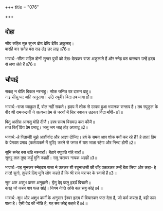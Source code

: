 +++
title = "076"

+++
## दोहा
सीय सहित सुत सुभग दोउ देखि देखि अकुलाइ।  
बारहिं बार सनेह बस राउ लेइ उर लाइ॥76॥  

भावार्थ:-सीता सहित दोनों सुन्दर पुत्रों को देख-देखकर राजा अकुलाते हैं और स्नेह वश बारम्बार उन्हें हृदय से लगा लेते हैं॥76॥  




## चौपाई
सकइ न बोलि बिकल नरनाहू। सोक जनित उर दारुन दाहू॥  
नाइ सीसु पद अति अनुरागा। उठि रघुबीर बिदा तब मागा॥1॥  

भावार्थ:-राजा व्याकुल हैं, बोल नहीं सकते। हृदय में शोक से उत्पन्न हुआ भयानक सन्ताप है। तब रघुकुल के वीर श्री रामचन्द्रजी ने अत्यन्त प्रेम से चरणों में सिर नवाकर उठकर विदा माँगी-॥1॥  

पितु असीस आयसु मोहि दीजै। हरष समय बिसमउ कत कीजै॥  
तात किएँ प्रिय प्रेम प्रमादू। जसु जग जाइ होइ अपबादू॥2॥  

भावार्थ:-हे पिताजी! मुझे आशीर्वाद और आज्ञा दीजिए। हर्ष के समय आप शोक क्यों कर रहे हैं? हे तात! प्रिय के प्रेमवश प्रमाद (कर्तव्यकर्म में त्रुटि) करने से जगत में यश जाता रहेगा और निन्दा होगी॥2॥  

सुनि सनेह बस उठि नरनाहाँ। बैठारे रघुपति गहि बाहाँ॥  
सुनहु तात तुम्ह कहुँ मुनि कहहीं। रामु चराचर नायक अहहीं॥3॥  

भावार्थ:-यह सुनकर स्नेहवश राजा ने उठकर श्री रघुनाथजी की बाँह पकडकर उन्हें बैठा लिया और कहा- हे तात! सुनो, तुम्हारे लिए मुनि लोग कहते हैं कि श्री राम चराचर के स्वामी हैं॥3॥  

सुभ अरु असुभ करम अनुहारी। ईसु देइ फलु हृदयँ बिचारी॥  
करइ जो करम पाव फल सोई। निगम नीति असि कह सबु कोई॥4॥  

भावार्थ:-शुभ और अशुभ कर्मों के अनुसार ईश्वर हृदय में विचारकर फल देता है, जो कर्म करता है, वही फल पाता है। ऐसी वेद की नीति है, यह सब कोई कहते हैं॥4॥  

